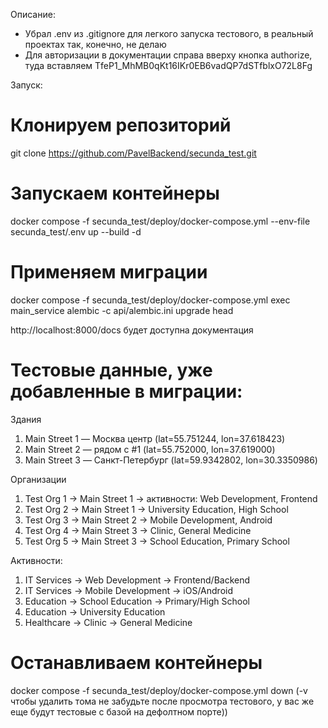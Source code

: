 Описание:
- Убрал .env из .gitignore для легкого запуска тестового, в реальный проектах так, конечно, не делаю
- Для авторизации в документации справа вверху кнопка authorize, туда вставляем TfeP1_MhMB0qKt16IKr0EB6vadQP7dSTfblxO72L8Fg

Запуск:
# Клонируем репозиторий
git clone https://github.com/PavelBackend/secunda_test.git

# Запускаем контейнеры
docker compose -f secunda_test/deploy/docker-compose.yml --env-file secunda_test/.env up --build -d

# Применяем миграции
docker compose -f secunda_test/deploy/docker-compose.yml exec main_service alembic -c api/alembic.ini upgrade head

http://localhost:8000/docs будет доступна документация

# Тестовые данные, уже добавленные в миграции:

Здания
1. Main Street 1 — Москва центр (lat=55.751244, lon=37.618423)
2. Main Street 2 — рядом с #1 (lat=55.752000, lon=37.619000)
3. Main Street 3 — Санкт-Петербург (lat=59.9342802, lon=30.3350986)

Организации
1. Test Org 1 → Main Street 1 → активности: Web Development, Frontend
2. Test Org 2 → Main Street 1 → University Education, High School
3. Test Org 3 → Main Street 2 → Mobile Development, Android
4. Test Org 4 → Main Street 3 → Clinic, General Medicine
5. Test Org 5 → Main Street 3 → School Education, Primary School

Активности:
1. IT Services → Web Development → Frontend/Backend
2. IT Services → Mobile Development → iOS/Android
3. Education → School Education → Primary/High School
4. Education → University Education
5. Healthcare → Clinic → General Medicine

# Останавливаем контейнеры
docker compose -f secunda_test/deploy/docker-compose.yml down (-v чтобы удалить тома не забудьте после просмотра тестового, у вас же еще будут тестовые с базой на дефолтном порте))
